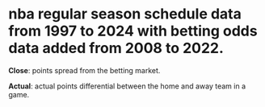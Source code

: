 # nba regular season schedule data from 1997 to 2024 with betting odds data added from 2008 to 2022.

**Close**: points spread from the betting market.

**Actual**: actual points differential between the home and away team in a game.
